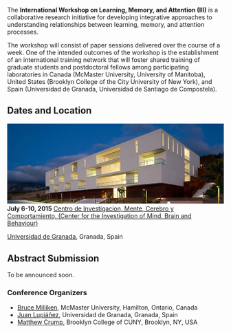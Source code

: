 The **International Workshop on Learning, Memory, and Attention (III)** is
a collaborative research initiative for developing integrative
approaches to understanding relationships between learning, memory, and
attention processes. 

The workshop will consist of paper sessions
delivered over the course of a week.  One of the intended outcomes of
the workshop is the establishment of an international training network
that will foster shared training of graduate students and postdoctoral
fellows among participating laboratories in Canada (McMaster
University, University of Manitoba), United States (Brooklyn College of the City University of New York),
and Spain (Universidad de Granada, Universidad de Santiago de
Compostela).

## Dates and Location

![Image](images/sciencebuilding.jpg?raw=true&class=inline&alt=hi)
**July 6-10, 2015**
[Centro de Investigacion, Mente, Cerebro y Comportamiento, (Center for the Investigation of Mind, Brain and Behaviour)](http://cimcyc.ugr.es/?lang=en)

[Universidad de Granada](https://www.ugr.es/en/), Granada, Spain

## Abstract Submission

To be announced soon.

### Conference Organizers

* [Bruce Milliken](https://www.science.mcmaster.ca/pnb/people/86-people-sp-716/191-dr-bruce-milliken.html), McMaster University, Hamilton, Ontario, Canada
* [Juan Lupiáñez](http://neurocog-ugr.weebly.com/juan-lupiaacutentildeez.html), Universidad de Granada, Granada, Spain
* [Matthew Crump](http://www.brooklyn.cuny.edu/web/academics/faculty/faculty_profile.jsp?faculty=1059), Brooklyn College of CUNY, Brooklyn, NY, USA


